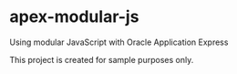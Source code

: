# apex-modular-js
Using modular JavaScript with Oracle Application Express

This project is created for sample purposes only.
